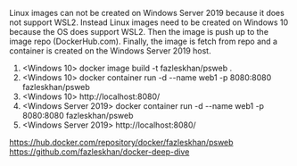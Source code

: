 
Linux images can not be created on Windows Server 2019 because it does not support WSL2.
Instead Linux images need to be created on Windows 10 because the OS does support WSL2.
Then the image is push up to the image repo (DockerHub.com).
Finally, the image is fetch from repo and a container is created on the Windows Server 2019 host.

1. <Windows 10> docker image build -t fazleskhan/psweb .
2. <Windows 10> docker container run -d --name web1 -p 8080:8080 fazleskhan/psweb
3. <Windows 10> <browse> http://localhost:8080/
4. <Windows Server 2019> docker container run -d --name web1 -p 8080:8080 fazleskhan/psweb
5. <Windows Server 2019> <browse> http://localhost:8080/

https://hub.docker.com/repository/docker/fazleskhan/psweb
https://github.com/fazleskhan/docker-deep-dive
